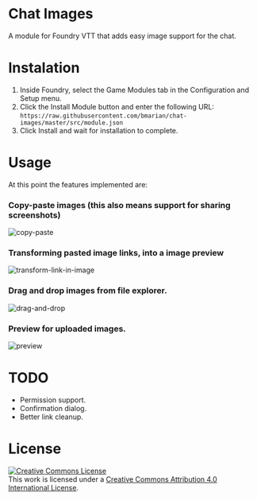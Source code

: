 # Chat Images
A module for Foundry VTT that adds easy image support for the chat.


# Instalation
1. Inside Foundry, select the Game Modules tab in the Configuration and Setup menu.
2. Click the Install Module button and enter the following URL: `https://raw.githubusercontent.com/bmarian/chat-images/master/src/module.json`
3. Click Install and wait for installation to complete.


# Usage
At this point the features implemented are:


### Copy-paste images (this also means support for sharing screenshots)
![copy-paste](https://i.imgur.com/Yx7B01a.gif)


### Transforming pasted image links, into a image preview
![transform-link-in-image](https://i.imgur.com/LrDREu7.gif)


### Drag and drop images from file explorer.
![drag-and-drop](https://i.imgur.com/QGsnX2c.gif)


### Preview for uploaded images.
![preview](https://i.imgur.com/Ess9jGR.gif)

# TODO
- Permission support.
- Confirmation dialog.
- Better link cleanup.

# License
<a rel="license" href="http://creativecommons.org/licenses/by/4.0/"><img alt="Creative Commons License" style="border-width:0" src="https://i.creativecommons.org/l/by/4.0/88x31.png" /></a><br />This work is licensed under a <a rel="license" href="http://creativecommons.org/licenses/by/4.0/">Creative Commons Attribution 4.0 International License</a>.
